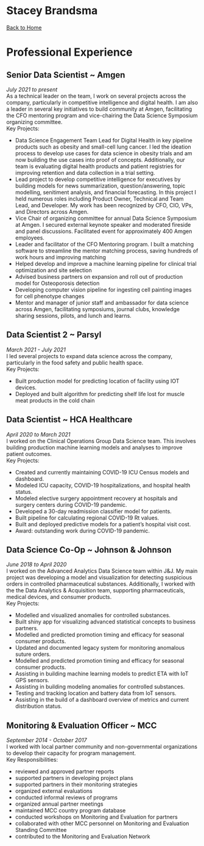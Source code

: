 
# Stacey Brandsma
[Back to Home](README.md)

# Professional Experience
## Senior Data Scientist ~ Amgen
_July 2021 to present_\
As a technical leader on the team, I work on several projects across
the company, particularly in competitive intelligence and digital health.  I am also a leader in several 
key initiatives to build community at Amgen, facilitating the CFO mentoring program and vice-chairing 
the Data Science Symposium organizing committee.  \
Key Projects:
- Data Science Engagement Team Lead for Digital Health in key pipeline products such as obesity and small-cell lung cancer. I led the ideation process to develop use cases for data science in obesity trials and am now building the use cases into proof of concepts.  Additionally, our team is evaluating digital health products and patient registries for improving retention and data collection in a trial setting. 
- Lead project to develop competitive intelligence for executives by building models for news summarization, question/answering, topic modelling, senitiment analysis, and financial forecasting.  In this project I held numerous roles including Product Owner, Technical and Team Lead, and Developer.  My work has been recognized by CFO, CIO, VPs, and Directors across Amgen.
- Vice Chair of organizing committee for annual Data Science Symposium at Amgen.  I secured external keynote speaker and moderated fireside and panel discussions.  Facilitated event for approximately 400 Amgen employees.
- Leader and facilitator of the CFO Mentoring program.  I built a matching software to streamline the mentor matching process, saving hundreds of work hours and improving matching
- Helped develop and improve a machine learning pipeline for clinical trial optimization and site selection
- Advised business partners on expansion and roll out of production model for Osteoporosis detection
- Developing computer vision pipeline for ingesting cell painting images for cell phenotype changes
- Mentor and manager of junior staff and ambassador for data science across Amgen, facilitating symposiums, journal clubs, knowledge sharing sessions, pilots, and lunch and learns.  

## Data Scientist 2 ~ Parsyl
_March 2021 - July 2021_\
I led several projects to expand data science across the company,
particularly in the food safety and public health space.  \
Key Projects:
- Built production model for predicting location of facility using IOT devices.
- Deployed and built algorithm for predicting shelf life lost for muscle meat products in the cold chain

## Data Scientist ~ HCA Healthcare
_April 2020 to March 2021_\
I worked on the Clinical Operations Group Data Science team.  This
involves building production machine learning models and analyses to
improve patient outcomes. \
Key Projects:
- Created and currently maintaining COVID-19 ICU Census models and dashboard.
- Modeled ICU capacity, COVID-19 hospitalizations, and hospital health status.
- Modeled elective surgery appointment recovery at hospitals and surgery centers during COVID-19 pandemic.
- Developed a 30-day readmission classifier model for patients.
- Built pipeline for calculating regional COVID-19 Rt values.
- Built and deployed predictive models for a patient’s hospital visit cost.
- Award: outstanding work during COVID-19 pandemic.

## Data Science Co-Op ~ Johnson & Johnson
_June 2018 to April 2020_\
I worked on the Advanced Analytics Data Science team within J&J.  My
main project was developing a model and visualization for detecting
suspicious orders in controlled pharmaceutical substances.
Additionally, I worked with the the Data Analytics & Acquisition team,
supporting pharmaceuticals, medical devices, and consumer products.\
Key Projects:
- Modelled and visualized anomalies for controlled substances.
- Built shiny app for visualizing advanced statistical concepts to business partners.
- Modelled and predicted promotion timing and efficacy for seasonal consumer products.
- Updated and documented legacy system for monitoring anomalous suture orders.
- Modelled and predicted promotion timing and efficacy for seasonal
  consumer products.
- Assisting in building machine learning models to predict ETA with IoT GPS sensors.
- Assisting in building modeling anomalies for controlled substances.
- Testing and tracking location and battery data from IoT sensors.
- Assisting in the build of a dashboard overview of metrics and current distribution status.

## Monitoring & Evaluation Officer ~ MCC
_September 2014 - October 2017_\
I worked with local partner community and non-governmental
organizations to develop their capacity for program management. \
Key Responsibilities:
- reviewed and approved partner reports
- supported partners in developing project plans
- supported partners in their monitoring strategies
- organized external evaluations
- conducted informal reviews of programs
- organized annual partner meetings
- maintained MCC country program database
- conducted workshops on Monitoring and Evaluation for partners
- collaborated with other MCC personnel on Monitoring and Evaluation Standing Committee
- contributed to the Monitoring and Evaluation Network